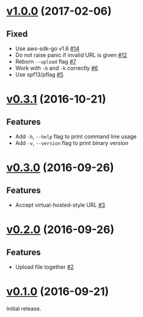 # [v1.0.0](https://github.com/dtan4/s3url/releases/tag/v1.0.0) (2017-02-06)

## Fixed

- Use aws-sdk-go v1.6 [#14](https://github.com/dtan4/s3url/pull/14)
- Do not raise panic if invalid URL is given [#12](https://github.com/dtan4/s3url/pull/12)
- Reborn `--upload` flag [#7](https://github.com/dtan4/s3url/pull/7)
- Work with `-b` and `-k` correctly [#6](https://github.com/dtan4/s3url/pull/6/files)
- Use spf13/pflag [#5](https://github.com/dtan4/s3url/pull/5)

# [v0.3.1](https://github.com/dtan4/s3url/releases/tag/v0.3.1) (2016-10-21)

## Features

- Add `-h`, `--help` flag to print command line usage
- Add `-v`, `--version` flag to print binary version

# [v0.3.0](https://github.com/dtan4/s3url/releases/tag/v0.3.0) (2016-09-26)

## Features

- Accept virtual-hosted-style URL [#3](https://github.com/dtan4/s3url/pull/3)

# [v0.2.0](https://github.com/dtan4/s3url/releases/tag/v0.2.0) (2016-09-26)

## Features

- Upload file together [#2](https://github.com/dtan4/s3url/pull/2)

# [v0.1.0](https://github.com/dtan4/s3url/releases/tag/v0.1.0) (2016-09-21)

Initial release.
